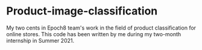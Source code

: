 # Product-image-classification
My two cents in Epoch8 team's work in the field of product classification for online stores. This code has been written by me during my two-month internship in Summer 2021.

